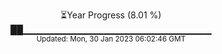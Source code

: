 <p align="center">
⏳Year Progress (8.01 %) <br>
██▁▁▁▁▁▁▁▁▁▁▁▁▁▁▁▁▁▁▁▁▁▁▁▁▁▁▁▁ <br>
<sub>Updated: Mon, 30 Jan 2023 06:02:46 GMT</sub>
</p>

